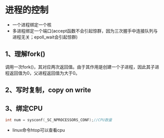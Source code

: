 # 进程的控制

- 一个进程绑定一个核
- 多进程绑定一个端口(accept函数不会引起惊群，因为三次握手中连接队列与进程无关；epoll_wait会引起惊群)

## 1、理解fork()

调用一次fork()，其对应两次返回值。由于其作用是创建一个子进程，因此其子进程返回值为0，父进程返回值为大于0。



## 2、写时复制，copy on write

## 3、绑定CPU

~~~c
int num = sysconf(_SC_NPROCESSORS_CONF);//CPU数量
~~~



- linux命令htop可以查看cpu
